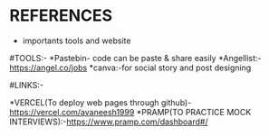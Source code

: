 # REFERENCES
* importants tools and website

#TOOLS:-
*Pastebin- code can be paste & share easily
*Angellist:-https://angel.co/jobs
*canva:-for social story and post designing

#LINKS:-

*VERCEL(To deploy web pages through github)- https://vercel.com/avaneesh1999
*PRAMP(TO PRACTICE MOCK INTERVIEWS):-https://www.pramp.com/dashboard#/
 
